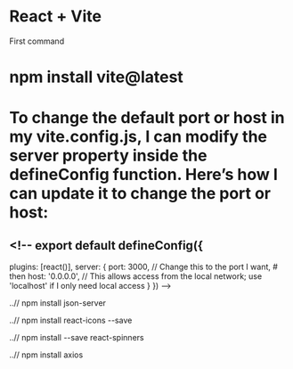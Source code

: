 # React + Vite

First command 

# npm install vite@latest <ProjectName>

# To change the default port or host in my vite.config.js, I can modify the server property inside the defineConfig function. Here’s how I can update it to change the port or host:

## <!-- export default defineConfig({
  plugins: [react()],
  server: {
    port: 3000, // Change this to the port I want, 
    # then
    host: '0.0.0.0', // This allows access from the local network; use 'localhost' if I only need local access
  }
}) -->

..// npm install json-server

..// npm install react-icons --save

..// npm install --save react-spinners

..// npm install axios

